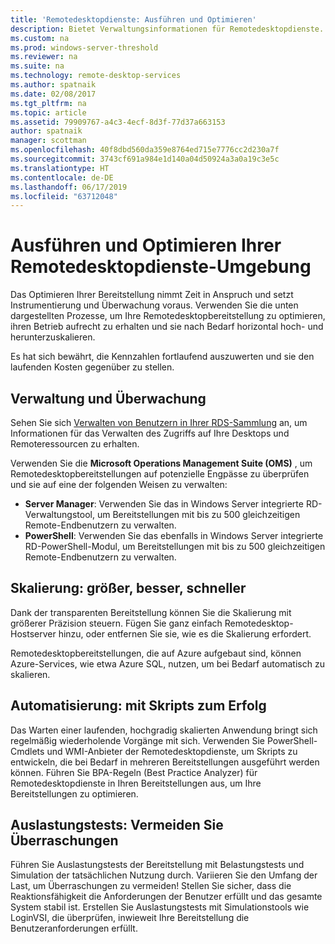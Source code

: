 ```yaml
---
title: 'Remotedesktopdienste: Ausführen und Optimieren'
description: Bietet Verwaltungsinformationen für Remotedesktopdienste.
ms.custom: na
ms.prod: windows-server-threshold
ms.reviewer: na
ms.suite: na
ms.technology: remote-desktop-services
ms.author: spatnaik
ms.date: 02/08/2017
ms.tgt_pltfrm: na
ms.topic: article
ms.assetid: 79909767-a4c3-4ecf-8d3f-77d37a663153
author: spatnaik
manager: scottman
ms.openlocfilehash: 40f8dbd560da359e8764ed715e7776cc2d230a7f
ms.sourcegitcommit: 3743cf691a984e1d140a04d50924a3a0a19c3e5c
ms.translationtype: HT
ms.contentlocale: de-DE
ms.lasthandoff: 06/17/2019
ms.locfileid: "63712048"
---
```

# <a name="run-and-tune-your-remote-desktop-services-environment"></a>Ausführen und Optimieren Ihrer Remotedesktopdienste-Umgebung

Das Optimieren Ihrer Bereitstellung nimmt Zeit in Anspruch und setzt Instrumentierung und Überwachung voraus. Verwenden Sie die unten dargestellten Prozesse, um Ihre Remotedesktopbereitstellung zu optimieren, ihren Betrieb aufrecht zu erhalten und sie nach Bedarf horizontal hoch- und herunterzuskalieren. 

Es hat sich bewährt, die Kennzahlen fortlaufend auszuwerten und sie den laufenden Kosten gegenüber zu stellen.

## <a name="management-and-monitoring"></a>Verwaltung und Überwachung

Sehen Sie sich [Verwalten von Benutzern in Ihrer RDS-Sammlung](rds-user-management.md) an, um Informationen für das Verwalten des Zugriffs auf Ihre Desktops und Remoteressourcen zu erhalten.

Verwenden Sie die **Microsoft Operations Management Suite (OMS)** , um Remotedesktopbereitstellungen auf potenzielle Engpässe zu überprüfen und sie auf eine der folgenden Weisen zu verwalten: 

- **Server Manager**: Verwenden Sie das in Windows Server integrierte RD-Verwaltungstool, um Bereitstellungen mit bis zu 500 gleichzeitigen Remote-Endbenutzern zu verwalten. 
- **PowerShell**: Verwenden Sie das ebenfalls in Windows Server integrierte RD-PowerShell-Modul, um Bereitstellungen mit bis zu 500 gleichzeitigen Remote-Endbenutzern zu verwalten.

## <a name="scale-bigger-better-faster"></a>Skalierung: größer, besser, schneller

Dank der transparenten Bereitstellung können Sie die Skalierung mit größerer Präzision steuern. Fügen Sie ganz einfach Remotedesktop-Hostserver hinzu, oder entfernen Sie sie, wie es die Skalierung erfordert. 

Remotedesktopbereitstellungen, die auf Azure aufgebaut sind, können Azure-Services, wie etwa Azure SQL, nutzen, um bei Bedarf automatisch zu skalieren.

## <a name="automation-script-for-success"></a>Automatisierung: mit Skripts zum Erfolg

Das Warten einer laufenden, hochgradig skalierten Anwendung bringt sich regelmäßig wiederholende Vorgänge mit sich. Verwenden Sie PowerShell-Cmdlets und WMI-Anbieter der Remotedesktopdienste, um Skripts zu entwickeln, die bei Bedarf in mehreren Bereitstellungen ausgeführt werden können. Führen Sie BPA-Regeln (Best Practice Analyzer) für Remotedesktopdienste in Ihren Bereitstellungen aus, um Ihre Bereitstellungen zu optimieren.

## <a name="load-testing-avoid-surprises"></a>Auslastungstests: Vermeiden Sie Überraschungen

Führen Sie Auslastungstests der Bereitstellung mit Belastungstests und Simulation der tatsächlichen Nutzung durch. Variieren Sie den Umfang der Last, um Überraschungen zu vermeiden! Stellen Sie sicher, dass die Reaktionsfähigkeit die Anforderungen der Benutzer erfüllt und das gesamte System stabil ist. Erstellen Sie Auslastungstests mit Simulationstools wie LoginVSI, die überprüfen, inwieweit Ihre Bereitstellung die Benutzeranforderungen erfüllt. 